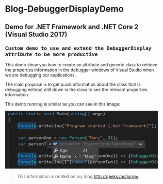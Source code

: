 # Blog-DebuggerDisplayDemo

## Demo for .NET Framework and .NET Core 2 (Visual Studio 2017)

### <i class="icon-cog"></i> <kbd>Custom demo to use and extend the DebuggerDisplay attribute to be more productive</kbd>

This demo show you how to create an attribute and generic class to retrieve the properties information in the debugger windows of Visual Studio when we are debugging our applications.

The main proposal is to get quick information about the class that is debugging without drill down in the class to see the relevant properties information.

This demo running is similar as you can see in this image:

![Separator](/images/DebuggerDisplayDemo.png)

> This information is related on my blog http://geeks.ms/jorge/.
